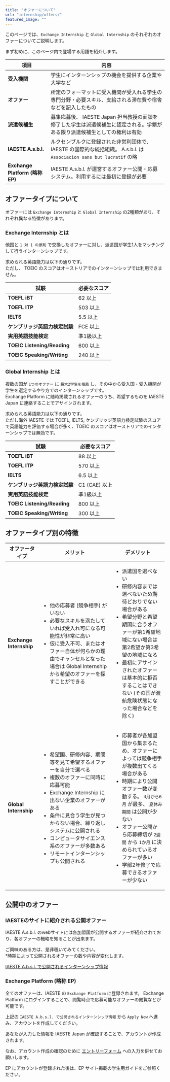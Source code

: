 ```yaml
---
title: "オファーについて"
url: "internship/offers/"
featured_image: ""
---
```

このページでは、`Exchange Internship` と `Global Internship` のそれぞれのオファーについてご説明します。

まず初めに、このページ内で登場する用語を紹介します。

| 項目                         | 内容                                                                 |
| --------------------------- | ------------------------------------------------------------------- |
| **受入機関**                     | 学生にインターンシップの機会を提供する企業や大学など |
| **オファー**                     | 所定のフォーマットに受入機関が受入れる学生の専門分野・必要スキル、支給される滞在費や宿舎などを記入したもの |
| **派遣候補生**                   | 募集応募後、 IAESTE Japan 担当教授の面談を修了した学生は派遣候補生に認定される。学籍がある限り派遣候補生としての権利は有効 |
| **IAESTE A.s.b.l.**            | ルクセンブルクに登録された非営利団体で、 IAESTE の国際的な統括組織。 A.s.b.l. は `Associacion sans but lucratif` の略 |
| **Exchange Platform (略称 EP)** | IAESTE A.s.b.l. が運営するオファー公開・応募システム。利用するには最初に登録が必要 |

## オファータイプについて

オファーには `Exchange Internship` と `Global Internship` の2種類があり、それぞれ異なる特徴があります。

### Exchange Internship とは

他国と `1 対 1 の原則` で交換したオファーに対し、派遣国が学生1人をマッチングして行うインターンシップです。

求められる英語能力は以下の通りです。<br>
ただし、 TOEIC のスコアはオーストリアでのインターンシップでは利用できません。

| 試験 | 必要なスコア |
| --- | ----- |
| **TOEFL iBT** | 62 以上  |
| **TOEFL ITP** | 503 以上 |
| **IELTS**     | 5.5 以上 |
| **ケンブリッジ英語力検定試験** | FCE 以上 |
| **実用英語技能検定** | 準1級以上 |
| **TOEIC Listening/Reading** | 600 以上 |
| **TOEIC Speaking/Writing** | 240 以上 |

### Global Internship とは

複数の国が `1つのオファー` に `最大2学生を推薦` し、その中から受入国・受入機関が学生を選定するやり方でのインターンシップです。<br>
Exchange Platform に随時掲載されるオファーのうち、希望するものを IAESTE Japan に連絡することでアサインされます。

求められる英語能力は以下の通りです。<br>
ただし海外 IAESTE では TOEFL, IELTS, ケンブリッジ英語力検定試験のスコアで英語能力を評価する場合が多く、TOEIC のスコアはオーストリアでのインターンシップでは無効です。

| 試験 | 必要なスコア |
| --- | ----- |
| **TOEFL iBT** | 88 以上  |
| **TOEFL ITP** | 570 以上 |
| **IELTS**     | 6.5 以上 |
| **ケンブリッジ英語力検定試験** | C1 (CAE) 以上 |
| **実用英語技能検定** | 準1級以上 |
| **TOEIC Listening/Reading** | 800 以上 |
| **TOEIC Speaking/Writing** | 300 以上 |

## オファータイプ別の特徴

| オファータイプ | メリット | デメリット |
| ---------- | ----- | ------ |
| **Exchange Internship** | <ul><li>他の応募者 (競争相手) がいない</li><li>必要なスキルを満たしていれば受入れ可になる可能性が非常に高い</li><li>仮に受入不可、またはオファー自体が何らかの理由でキャンセルとなった場合は Global Internship から希望のオファーを探すことができる</li> | <ul><li>派遣国を選べない</li><li>研修内容までは選べないため期待どおりでない場合がある</li><li>希望分野と希望期間に合うオファーが第1希望地域にない場合は第2希望か第3希望の地域になる</li><li>最初にアサインされたオファーは基本的に拒否することはできない (その国が渡航危険状態になった場合などを除く)</li></ul> |
| **Global Internship**   | <ul><li>希望国、研修内容、期間等を見て希望するオファーを自分で選べる</li><li>複数のオファーに同時に応募可能</li><li>Exchange Internship に出ない企業のオファーがある</li><li>条件に見合う学生が見つからない場合、繰り返しシステムに公開される</li><li>コンピュータサイエンス系のオファーが多数ある</li><li>リモートインターンシップも公開される</li></ul> | <ul><li>応募者が各加盟国から集まるため、オファーによっては競争相手が複数出てくる場合がある</li><li>時期により公開オファー数が変動する。 `4月から6月` が最多、 `夏休み期間` は公開が少ない</li><li>オファー公開から応募締切が `2週間` から `1か月` に決められているオファーが多い</li><li>学部2年修了で応募できるオファーが少ない</li></ul> |

## 公開中のオファー

### IAESTEのサイトに紹介される公開オファー

IAESTE A.s.b.l. のwebサイトには各加盟国が公開するオファーが紹介されており、各オファーの概略を知ることが出来ます。

ご興味のある方は、是非覗いてみてください。<br>
*時期によって公開されるオファーの数や内容が変化します。

[IAESTE A.b.s.l. で公開されるインターンシップ情報](https://iaeste.org/internships/)

### Exchange Platform (略称 EP)

全てのオファーは、IAESTE の `Exchange Platform` に登録されます。 Exchange Platform にログインすることで、閲覧時点で応募可能なオファーの閲覧などが可能です。

上記の `IAESTE A.b.s.l. で公開されるインターンシップ情報` から `Apply Now` へ進み、アカウントを作成してください。

あなたが入力した情報を IAESTE Japan が確認することで、アカウントが作成されます。

なお、アカウント作成の確認のために [エントリーフォーム](required-docs.md) への入力を併せてお願いします。

EP にアカウントが登録された後は、EP サイト掲載の学生用ガイドをご参照ください。
